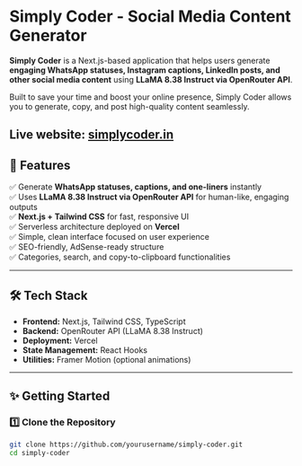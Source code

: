 # Simply Coder - Social Media Content Generator


**Simply Coder** is a Next.js-based application that helps users generate **engaging WhatsApp statuses, Instagram captions, LinkedIn posts, and other social media content** using **LLaMA 8.38 Instruct via OpenRouter API**.

Built to save your time and boost your online presence, Simply Coder allows you to generate, copy, and post high-quality content seamlessly.


 Live website: [simplycoder.in](https://www.simplycoder.info/)
---

## 🚀 Features

✅ Generate **WhatsApp statuses, captions, and one-liners** instantly  
✅ Uses **LLaMA 8.38 Instruct via OpenRouter API** for human-like, engaging outputs  
✅ **Next.js + Tailwind CSS** for fast, responsive UI  
✅ Serverless architecture deployed on **Vercel**  
✅ Simple, clean interface focused on user experience  
✅ SEO-friendly, AdSense-ready structure  
✅ Categories, search, and copy-to-clipboard functionalities

---

## 🛠️ Tech Stack

- **Frontend:** Next.js, Tailwind CSS, TypeScript
- **Backend:** OpenRouter API (LLaMA 8.38 Instruct)
- **Deployment:** Vercel
- **State Management:** React Hooks
- **Utilities:** Framer Motion (optional animations)





---

## ✨ Getting Started

### 1️⃣ Clone the Repository

```bash
git clone https://github.com/yourusername/simply-coder.git
cd simply-coder

